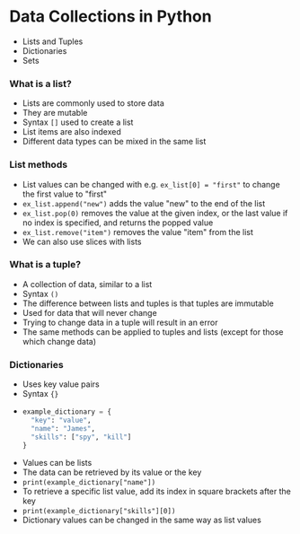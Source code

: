 # Data Collections in Python
- Lists and Tuples
- Dictionaries
- Sets

### What is a list?
- Lists are commonly used to store data
- They are mutable
- Syntax `[]` used to create a list
- List items are also indexed
- Different data types can be mixed in the same list
  
### List methods
- List values can be changed with e.g. `ex_list[0] = "first"` to change the first value to "first"
- `ex_list.append("new")` adds the value "new" to the end of the list
- `ex_list.pop(0)` removes the value at the given index, or the last value if no index is specified, and returns the popped value
- `ex_list.remove("item")` removes the value "item" from the list
- We can also use slices with lists

### What is a tuple?
- A collection of data, similar to a list
- Syntax `()`
- The difference between lists and tuples is that tuples are immutable
- Used for data that will never change
- Trying to change data in a tuple will result in an error
- The same methods can be applied to tuples and lists (except for those which change data)

### Dictionaries
- Uses key value pairs
- Syntax `{}`
- ```python
  example_dictionary = {
    "key": "value",
    "name": "James",
    "skills": ["spy", "kill"]
  }
  ```
- Values can be lists
- The data can be retrieved by its value or the key
- `print(example_dictionary["name"])`
- To retrieve a specific list value, add its index in square brackets after the key
- `print(example_dictionary["skills"][0])`
- Dictionary values can be changed in the same way as list values